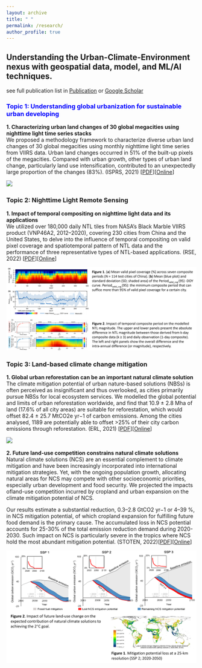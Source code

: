 ```yaml
---
layout: archive
title: " "
permalink: /research/
author_profile: true
---
```


## Understanding the Urban-Climate-Environment nexus with geospatial data, model, and ML/AI techniques. 

see full publication list in [Publication](https://qmzheng09work.github.io/publications/) or [Google Scholar](https://scholar.google.com/citations?user=azf48tgAAAAJ&hl=EN)

### <span style="color:blue"> Topic 1: Understanding global urbanization for sustainable urban developing </span>

**1. Characterizing urban land changes of 30 global megacities using nighttime light time series stacks**    
  We proposed a methodology framework to characterize diverse urban land changes of 30 global megacities using monthly nighttime light time series from VIIRS data. Urban land changes occurred in 51% of the built-up pixels of the megacities. Compared with urban growth, other types of urban land change, particularly land use intensification, contributed to an unexpectedly large proportion of the changes (83%). (ISPRS, 2021) [[PDF](https://github.com/qmzheng09work/qmzheng09work.github.io/raw/master/_publications/Zheng-2021-Characterizing%20urban%20land%20changes.pdf)][[Online](https://www.sciencedirect.com/science/article/pii/S0924271621000022?via%3Dihub)]   
  
   ![](urban_land_change2.png)

### Topic 2: Nighttime Light Remote Sensing    

**1. Impact of temporal compositing on nighttime light data and its applications**   
  We utilized over 180,000 daily NTL tiles from NASA’s Black Marble VIIRS product (VNP46A2, 2012–2020), covering 230 cities from China and the United States, to delve    into the influence of temporal compositing on valid pixel coverage and spatiotemporal pattern of NTL data and the performance of three representative types of NTL-based applications. (RSE, 2022) [[PDF](https://github.com/qmzheng09work/qmzheng09work.github.io/raw/master/_publications/NTL_composite_Zheng_2023.pdf)][[Online](https://www.sciencedirect.com/science/article/pii/S0034425722001304?via%3Dihub)]

   ![](NTL_composite.png)
   
### Topic 3: Land-based climate change mitigation

**1. Global urban reforestation can be an important natural climate solution**   
  The climate mitigation potential of urban nature-based solutions (NBSs) is often perceived as insignificant and thus overlooked, as cities primarily pursue NBSs for local ecosystem services. We modelled the global potential and limits of urban reforestation worldwide, and find that 10.9 ± 2.8 Mha of land (17.6% of all city areas) are suitable for reforestation, which would offset 82.4 ± 25.7 MtCO2e yr−1 of carbon emissions. Among the cities analysed, 1189 are potentially able to offset >25% of their city carbon emissions through reforestation. (ERL, 2021) [[PDF](https://github.com/qmzheng09work/qmzheng09work.github.io/raw/master/_publications/Hoong%20Chen-2021-Global%20urban%20reforestation%20can.pdf)][[Online](https://iopscience.iop.org/article/10.1088/1748-9326/abe783)]
  
   ![](urban_reforestation.png)
   
**2. Future land-use competition constrains natural climate solutions**    
  Natural climate solutions (NCS) are an essential complement to climate mitigation and have been increasingly incorporated into international mitigation strategies. Yet, with the ongoing population growth, allocating natural areas for NCS may compete with other socioeconomic priorities, especially urban development and food security. We projected the impacts ofland-use competition incurred by cropland and urban expansion on the climate mitigation potential of NCS.  
  
  Our results estimate a substantial reduction, 0.3–2.8 GtCO2 yr−1 or 4–39 %, in NCS mitigation potential, of which cropland expansion for fulfilling future food demand is the primary cause. The accumulated loss in NCS potential accounts for 25-30% of the total emission reduction demand during 2020-2030. Such impact on NCS is particularly severe in the tropics where NCS hold the most abundant mitigation potential. (STOTEN, 2022)[[PDF](https://github.com/qmzheng09work/qmzheng09work.github.io/raw/master/_publications/Zheng-2022-Future%20land-use%20competition%20constra.pdf)][[Online](https://www.sciencedirect.com/science/article/pii/S0048969722035069?via%3Dihub)]
  
   ![](land_use_ncs.png)  
  

